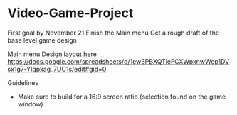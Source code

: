 # Video-Game-Project
First goal by November 21
  Finish the Main menu
  Get a rough draft of the base level game design
  
Main menu Design layout here https://docs.google.com/spreadsheets/d/1ew3PBXQTieFCXWpxnwWop1DVsx1g7-YIqpxag_7UC1s/edit#gid=0

Guidelines 

- Make sure to build for a 16:9 screen ratio (selection found on the game window)

